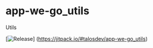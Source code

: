 # app-we-go_utils
Utils

[![Release](https://jitpack.io/v/talosdev/app-we-go_utils.svg?flat-square)]
(https://jitpack.io/#talosdev/app-we-go_utils)
